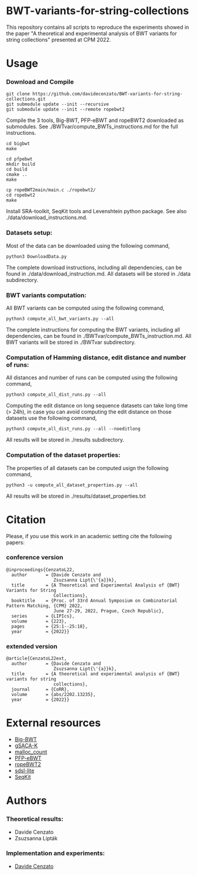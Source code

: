 # BWT-variants-for-string-collections
This repository contains all scripts to reproduce the experiments showed in the paper "A theoretical and experimental analysis of BWT variants for string collections" presented at CPM 2022.

# Usage

### Download and Compile

```console
git clone https://github.com/davidecenzato/BWT-variants-for-string-collections.git
git submodule update --init --recursive
git submodule update --init --remote ropebwt2
```
Compile the 3 tools, Big-BWT, PFP-eBWT and ropeBWT2 downloaded as submodules. See ./BWTvar/compute_BWTs_instructions.md for the full instructions.
```console
cd bigbwt
make

cd pfpebwt
mkdir build
cd build
cmake ..
make

cp ropeBWT2main/main.c ./ropebwt2/
cd ropebwt2
make
```
Install SRA-toolkit, SeqKit tools and Levenshtein python package. See also ./data/download_instructions.md. 

### Datasets setup:

Most of the data can be downloaded using the following command,
```console
python3 DownloadData.py
```
The complete download instructions, including all dependencies, can be found in ./data/download_instruction.md. All datasets
will be stored in ./data subdirectory.

### BWT variants computation:

All BWT variants can be computed using the following command,
```console
python3 compute_all_bwt_variants.py --all
```
The complete instructions for computing the BWT variants, including all dependencies, can be found in ./BWTvar/compute_BWTs_instruction.md. All BWT variants will be stored in ./BWTvar subdirectory.

### Computation of Hamming distance, edit distance and number of runs:

All distances and number of runs can be computed using the following command,

```console
python3 compute_all_dist_runs.py --all
```
Computing the edit distance on long sequence datasets can take long time (> 24h), in case you can avoid computing the edit distance on those datasets use the following command,

```console
python3 compute_all_dist_runs.py --all --noeditlong
```
All results will be stored in ./results subdirectory.

### Computation of the dataset properties:

The properties of all datasets can be computed usign the following command,
```console
python3 -u compute_all_dataset_properties.py --all 
```
All results will be stored in ./results/dataset_properties.txt

# Citation 

Please, if you use this work in an academic setting cite the following papers:

### conference version
    @inproceedings{CenzatoL22,
      author       = {Davide Cenzato and
                      Zsuzsanna Lipt{\'{a}}k},
      title        = {A Theoretical and Experimental Analysis of {BWT} Variants for String
                      Collections},
      booktitle    = {Proc. of 33rd Annual Symposium on Combinatorial Pattern Matching, {CPM} 2022,
                      June 27-29, 2022, Prague, Czech Republic},
      series       = {LIPIcs},
      volume       = {223},
      pages        = {25:1--25:18},
      year         = {2022}}
    
### extended version
    @article{CenzatoL22ext,
      author       = {Davide Cenzato and
                      Zsuzsanna Lipt{\'{a}}k},
      title        = {A theoretical and experimental analysis of {BWT} variants for string
                      collections},
      journal      = {CoRR},
      volume       = {abs/2202.13235},
      year         = {2022}}
    
# External resources

* [Big-BWT](https://github.com/alshai/Big-BWT.git)
* [gSACA-K](https://github.com/felipelouza/gsa-is.git)
* [malloc_count](https://github.com/bingmann/malloc_count.git)
* [PFP-eBWT](https://github.com/davidecenzato/PFP-eBWT.git)
* [ropeBWT2](https://github.com/lh3/ropebwt2.git)
* [sdsl-lite](https://github.com/simongog/sdsl-lite.git)
* [SeqKit](https://github.com/shenwei356/seqkit.git)

# Authors

### Theoretical results:

* Davide Cenzato
* Zsuzsanna Lipták

### Implementation and experiments:

* [Davide Cenzato](https://github.com/davidecenzato) 
